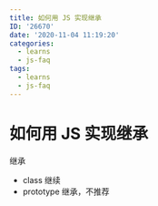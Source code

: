 ```yaml
---
title: 如何用 JS 实现继承
ID: '26670'
date: '2020-11-04 11:19:20'
categories:
  - learns
  - js-faq
tags:
  - learns
  - js-faq
---
```


# 如何用 JS 实现继承

继承

- class 继续
- prototype 继承，不推荐
 
